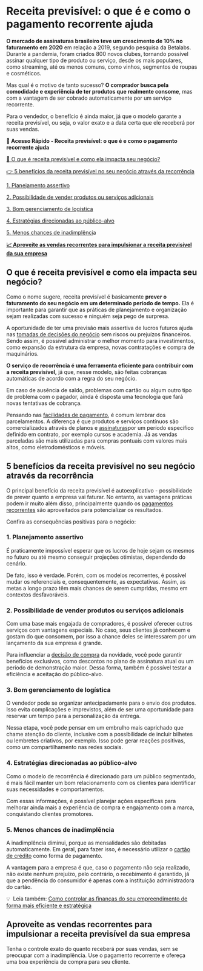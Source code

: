# Receita previsível: o que é e como o pagamento recorrente ajuda

**O mercado de assinaturas brasileiro teve um crescimento de 10% no faturamento em 2020** em relação a 2019, segundo pesquisa da Betalabs. Durante a pandemia, foram criados 800 novos clubes, tornando possível assinar qualquer tipo de produto ou serviço, desde os mais populares, como streaming, até os menos comuns, como vinhos, segmentos de roupas e cosméticos.

Mas qual é o motivo de tanto sucesso? **O comprador busca pela comodidade e experiência de ter produtos que realmente consome**, mas com a vantagem de ser cobrado automaticamente por um serviço recorrente.

Para o vendedor, o benefício é ainda maior, já que o modelo garante a receita previsível, ou seja, o valor exato e a data certa que ele receberá por suas vendas.

**💙 Acesso Rápido - Receita previsível: o que é e como o pagamento recorrente ajuda**

[🤔 O que é receita previsível e como ela impacta seu negócio?](#A)

[👉 5 benefícios da receita previsível no seu negócio através da recorrência](#B)

[1. Planejamento assertivo](#C)

[2. Possibilidade de vender produtos ou serviços adicionais](#D)

[3. Bom gerenciamento de logística](#E)

[4. Estratégias direcionadas ao público-alvo](#F)

[5. Menos chances de inadimplênci](#G)a

**[📈 Aproveite as vendas recorrentes para impulsionar a receita previsível da sua empresa](#H)**

[](#)
## O que é receita previsível e como ela impacta seu negócio?

Como o nome sugere, receita previsível é basicamente **prever o faturamento do seu negócio em um determinado período de tempo.** Ela é importante para garantir que as práticas de planejamento e organização sejam realizadas com sucesso e ninguém seja pego de surpresa.

A oportunidade de ter uma previsão mais assertiva de lucros futuros ajuda nas [tomadas de decisões do negócio](https://conteudo.mercadopago.com.br/como-o-mercado-pago-te-ajuda-a-proteger-seu-dinheiro-e-o-seu-negocio) sem riscos ou prejuízos financeiros. Sendo assim, é possível administrar o melhor momento para investimentos, como expansão da estrutura da empresa, novas contratações e compra de maquinários.

**O serviço de recorrência é uma ferramenta eficiente para contribuir com a receita previsível,** já que, nesse modelo, são feitas cobranças automáticas de acordo com a regra do seu negócio.

Em caso de ausência de saldo, problemas com cartão ou algum outro tipo de problema com o pagador, ainda é disposta uma tecnologia que fará novas tentativas de cobrança.

Pensando nas [facilidades de pagamento](https://conteudo.mercadopago.com.br/tendencias-em-formas-de-pagamentos-online), é comum lembrar dos parcelamentos. A diferença é que produtos e serviços contínuos são comercializados através de planos e [assinaturas](https://meubolso.mercadopago.com.br/assinaturas-conheca-nova-solucao-de-pagamento-recorrente-do-mercado-pago)por um período específico definido em contrato, por exemplo cursos e academia. Já as vendas parceladas são mais utilizadas para compras pontuais com valores mais altos, como eletrodomésticos e móveis.

[](#)
## 5 benefícios da receita previsível no seu negócio através da recorrência

O principal benefício da receita previsível é autoexplicativo - possibilidade de prever quanto a empresa vai faturar. No entanto, as vantagens práticas podem ir muito além disso, principalmente quando os [pagamentos recorrentes](https://conteudo.mercadopago.com.br/assinaturas-conheca-nova-solucao-de-pagamento-recorrente-do-mercado-pago) são aproveitados para potencializar os resultados.

Confira as consequências positivas para o negócio:

[](#)
### **1. Planejamento assertivo**

É praticamente impossível esperar que os lucros de hoje sejam os mesmos no futuro ou até mesmo conseguir projeções otimistas, dependendo do cenário.

De fato, isso é verdade. Porém, com os modelos recorrentes, é possível mudar os referenciais e, consequentemente, as expectativas. Assim, as metas a longo prazo têm mais chances de serem cumpridas, mesmo em contextos desfavoráveis.

[](#)
### **2. Possibilidade de vender produtos ou serviços adicionais**

Com uma base mais engajada de compradores, é possível oferecer outros serviços com vantagens especiais. No caso, seus clientes já conhecem e gostam do que consomem, por isso a chance deles se interessarem por um lançamento da sua empresa é grande.

Para influenciar a [decisão de compra](https://conteudo.mercadopago.com.br/a-maioria-das-lojas-on-line-brasileiras-nao-traz-uma-boa-experiencia-de-compra-como-fugir-dessa-estatistica-e-se-destacar) da novidade, você pode garantir benefícios exclusivos, como descontos no plano de assinatura atual ou um período de demonstração maior. Dessa forma, também é possível testar a eficiência e aceitação do público-alvo.

[](#)
### **3. Bom gerenciamento de logística**

O vendedor pode se organizar antecipadamente para o envio dos produtos. Isso evita complicações e imprevistos, além de ser uma oportunidade para reservar um tempo para a personalização da entrega.

Nessa etapa, você pode pensar em um embrulho mais caprichado que chame atenção do cliente, inclusive com a possibilidade de incluir bilhetes ou lembretes criativos, por exemplo. Isso pode gerar reações positivas, como um compartilhamento nas redes sociais.

[](#)
### **4. Estratégias direcionadas ao público-alvo**

Como o modelo de recorrência é direcionado para um público segmentado, é mais fácil manter um bom relacionamento com os clientes para identificar suas necessidades e comportamentos.

Com essas informações, é possível planejar ações específicas para melhorar ainda mais a experiência de compra e engajamento com a marca, conquistando clientes promotores.

[](#)
### **5. Menos chances de inadimplência**

A inadimplência diminui, porque as mensalidades são debitadas automaticamente. Em geral, para fazer isso, é necessário utilizar o [cartão de crédito](https://conteudo.mercadopago.com.br/o-cartao-de-credito-mercado-pago-chegou-saiba-como-pedir-o-seu) como forma de pagamento.

A vantagem para a empresa é que, caso o pagamento não seja realizado, não existe nenhum prejuízo, pelo contrário, o recebimento é garantido, já que a pendência do consumidor é apenas com a instituição administradora do cartão.

💡  Leia também: [Como controlar as finanças do seu empreendimento de forma mais eficiente e estratégica](https://meubolso.mercadopago.com.br/gestao-financeira)[](https://conteudo.mercadopago.com.br/assinaturas-conheca-nova-solucao-de-pagamento-recorrente-do-mercado-pago)

[](#)
## Aproveite as vendas recorrentes para impulsionar a receita previsível da sua empresa

Tenha o controle exato do quanto receberá por suas vendas, sem se preocupar com a inadimplência. Use o pagamento recorrente e ofereça uma boa experiência de compra para seu cliente.